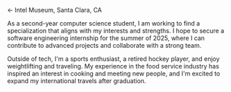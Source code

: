 ← Intel Museum, Santa Clara, CA

As a second-year computer science student, I am working to find a specialization that aligns with my interests and strengths. I hope to secure a software engineering internship for the summer of 2025, where I can contribute to advanced projects and collaborate with a strong team.

Outside of tech, I'm a sports enthusiast, a retired hockey player, and enjoy weightlifting and traveling. My experience in the food service industry has inspired an interest in cooking and meeting new people, and I'm excited to expand my international travels after graduation.

